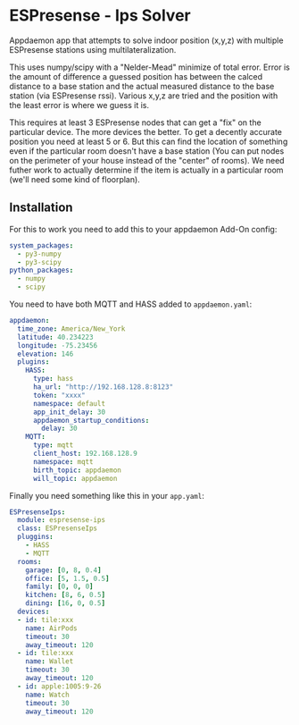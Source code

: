 # ESPresense - Ips Solver

Appdaemon app that attempts to solve indoor position (x,y,z) with multiple ESPresense stations using multilateralization.

This uses numpy/scipy with a "Nelder-Mead" minimize of total error.  Error is the amount of difference a guessed position has between the calced distance to a base station and the actual measured distance to the base station (via ESPresense rssi).  Various x,y,z are tried and the position with the least error is where we guess it is.

This requires at least 3 ESPresense nodes that can get a "fix" on the particular device.  The more devices the better.  To get a decently accurate position you need at least 5 or 6.  But this can find the location of something even if the particular room doesn't have a base station (You can put nodes on the perimeter of your house instead of the "center" of rooms).  We need futher work to actually determine if the item is actually in a particular room (we'll need some kind of floorplan).

## Installation

For this to work you need to add this to your appdaemon Add-On config:
```yaml
system_packages:
  - py3-numpy
  - py3-scipy
python_packages:
  - numpy
  - scipy
```

You need to have both MQTT and HASS added to `appdaemon.yaml`:

```yaml
appdaemon:
  time_zone: America/New_York
  latitude: 40.234223
  longitude: -75.23456
  elevation: 146
  plugins:
    HASS:
      type: hass
      ha_url: "http://192.168.128.8:8123"
      token: "xxxx"
      namespace: default
      app_init_delay: 30
      appdaemon_startup_conditions:
        delay: 30
    MQTT:
      type: mqtt
      client_host: 192.168.128.9
      namespace: mqtt
      birth_topic: appdaemon
      will_topic: appdaemon
```

Finally you need something like this in your `app.yaml`:
```yaml
ESPresenseIps:
  module: espresense-ips
  class: ESPresenseIps
  pluggins:
    - HASS
    - MQTT
  rooms:
    garage: [0, 8, 0.4]
    office: [5, 1.5, 0.5]
    family: [0, 0, 0]
    kitchen: [8, 6, 0.5]
    dining: [16, 0, 0.5]
  devices:
  - id: tile:xxx
    name: AirPods
    timeout: 30
    away_timeout: 120
  - id: tile:xxx
    name: Wallet
    timeout: 30
    away_timeout: 120
  - id: apple:1005:9-26
    name: Watch
    timeout: 30
    away_timeout: 120
```

